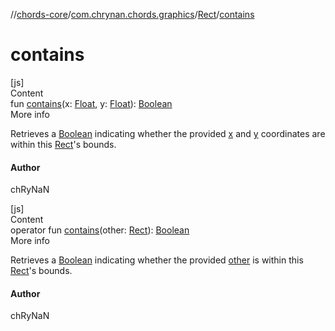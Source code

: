 //[chords-core](../../../index.md)/[com.chrynan.chords.graphics](../index.md)/[Rect](index.md)/[contains](contains.md)



# contains  
[js]  
Content  
fun [contains](contains.md)(x: [Float](https://kotlinlang.org/api/latest/jvm/stdlib/kotlin/-float/index.html), y: [Float](https://kotlinlang.org/api/latest/jvm/stdlib/kotlin/-float/index.html)): [Boolean](https://kotlinlang.org/api/latest/jvm/stdlib/kotlin/-boolean/index.html)  
More info  


Retrieves a [Boolean](https://kotlinlang.org/api/latest/jvm/stdlib/kotlin/-boolean/index.html) indicating whether the provided [x](contains.md) and [y](contains.md) coordinates are within this [Rect](index.md)'s bounds.



#### Author  


chRyNaN

  


[js]  
Content  
operator fun [contains](contains.md)(other: [Rect](index.md)): [Boolean](https://kotlinlang.org/api/latest/jvm/stdlib/kotlin/-boolean/index.html)  
More info  


Retrieves a [Boolean](https://kotlinlang.org/api/latest/jvm/stdlib/kotlin/-boolean/index.html) indicating whether the provided [other](index.md) is within this [Rect](index.md)'s bounds.



#### Author  


chRyNaN

  



